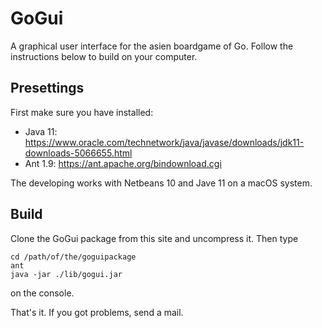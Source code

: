 # GoGui
A graphical user interface for the asien boardgame of Go. Follow the instructions below to build on your computer.

## Presettings
First make sure you have installed:
* Java 11: https://www.oracle.com/technetwork/java/javase/downloads/jdk11-downloads-5066655.html
* Ant 1.9: https://ant.apache.org/bindownload.cgi

The developing works with Netbeans 10 and Jave 11 on a macOS system.

## Build
Clone the GoGui package from this site and uncompress it. Then type 

    cd /path/of/the/goguipackage
    ant
    java -jar ./lib/gogui.jar

on the console.

That's it.
If you got problems, send a mail.
